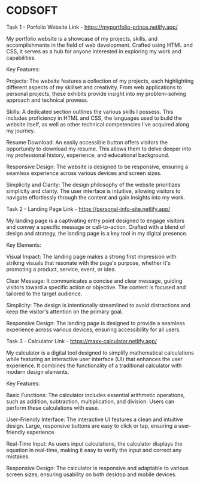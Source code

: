 # CODSOFT

Task 1 - Porfolio Website
Link - https://myportfolio-prince.netlify.app/

My portfolio website is a showcase of my projects, skills, and accomplishments in the field of web development. Crafted using HTML and CSS, it serves as a hub for anyone interested in exploring my work and capabilities.

Key Features:

Projects: The website features a collection of my projects, each highlighting different aspects of my skillset and creativity. From web applications to personal projects, these exhibits provide insight into my problem-solving approach and technical prowess.

Skills: A dedicated section outlines the various skills I possess. This includes proficiency in HTML and CSS, the languages used to build the website itself, as well as other technical competencies I've acquired along my journey.

Resume Download: An easily accessible button offers visitors the opportunity to download my resume. This allows them to delve deeper into my professional history, experience, and educational background.

Responsive Design: The website is designed to be responsive, ensuring a seamless experience across various devices and screen sizes.

Simplicity and Clarity: The design philosophy of the website prioritizes simplicity and clarity. The user interface is intuitive, allowing visitors to navigate effortlessly through the content and gain insights into my work.


Task 2 - Landing Page
Link - https://personal-info-site.netlify.app/

My landing page is a captivating entry point designed to engage visitors and convey a specific message or call-to-action. Crafted with a blend of design and strategy, the landing page is a key tool in my digital presence.

Key Elements:

Visual Impact: The landing page makes a strong first impression with striking visuals that resonate with the page's purpose, whether it's promoting a product, service, event, or idea.

Clear Message: It communicates a concise and clear message, guiding visitors toward a specific action or objective. The content is focused and tailored to the target audience.

Simplicity: The design is intentionally streamlined to avoid distractions and keep the visitor's attention on the primary goal.

Responsive Design: The landing page is designed to provide a seamless experience across various devices, ensuring accessibility for all users.


Task 3 - Calculator
Link - https://maxx-calculator.netlify.app/

My calculator is a digital tool designed to simplify mathematical calculations while featuring an interactive user interface (UI) that enhances the user experience. It combines the functionality of a traditional calculator with modern design elements.

Key Features:

Basic Functions: The calculator includes essential arithmetic operations, such as addition, subtraction, multiplication, and division. Users can perform these calculations with ease.

User-Friendly Interface: The interactive UI features a clean and intuitive design. Large, responsive buttons are easy to click or tap, ensuring a user-friendly experience.

Real-Time Input: As users input calculations, the calculator displays the equation in real-time, making it easy to verify the input and correct any mistakes.

Responsive Design: The calculator is responsive and adaptable to various screen sizes, ensuring usability on both desktop and mobile devices.

